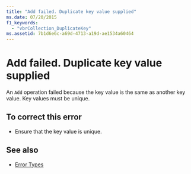 ```yaml
---
title: "Add failed. Duplicate key value supplied"
ms.date: 07/20/2015
f1_keywords: 
  - "vbrCollection_DuplicateKey"
ms.assetid: 7b1d6e6c-a69d-4713-a19d-ae1534a60464
---
```

# Add failed. Duplicate key value supplied
An `Add` operation failed because the key value is the same as another key value. Key values must be unique.  
  
## To correct this error  
  
- Ensure that the key value is unique.  
  
## See also

- [Error Types](../../visual-basic/programming-guide/language-features/error-types.md)
